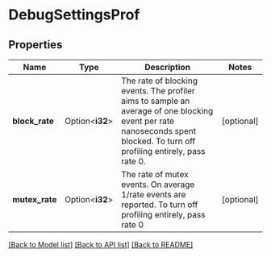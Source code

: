# DebugSettingsProf

## Properties

Name | Type | Description | Notes
------------ | ------------- | ------------- | -------------
**block_rate** | Option<**i32**> | The rate of blocking events. The profiler aims to sample an average of one blocking event per rate nanoseconds spent blocked. To turn off profiling entirely, pass rate 0. | [optional]
**mutex_rate** | Option<**i32**> | The rate of mutex events. On average 1/rate events are reported. To turn off profiling entirely, pass rate 0 | [optional]

[[Back to Model list]](../README.md#documentation-for-models) [[Back to API list]](../README.md#documentation-for-api-endpoints) [[Back to README]](../README.md)



